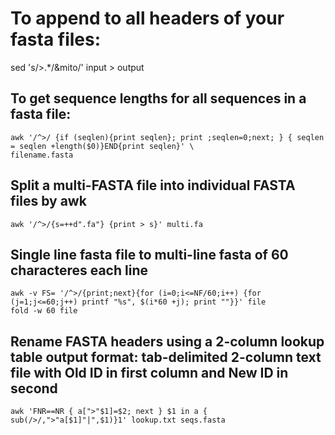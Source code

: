 # To append to all headers of your fasta files:
sed 's/>.*/&mito/' input > output

## To get sequence lengths for all sequences in a fasta file:
```
awk '/^>/ {if (seqlen){print seqlen}; print ;seqlen=0;next; } { seqlen = seqlen +length($0)}END{print seqlen}' \
filename.fasta
```

## Split a multi-FASTA file into individual FASTA files by awk
```
awk '/^>/{s=++d".fa"} {print > s}' multi.fa
```

## Single line fasta file to multi-line fasta of 60 characteres each line
```
awk -v FS= '/^>/{print;next}{for (i=0;i<=NF/60;i++) {for (j=1;j<=60;j++) printf "%s", $(i*60 +j); print ""}}' file
fold -w 60 file
```

## Rename FASTA headers using a 2-column lookup table output format: tab-delimited 2-column text file with Old ID in first column and New ID in second
```
awk 'FNR==NR { a[">"$1]=$2; next } $1 in a { sub(/>/,">"a[$1]"|",$1)}1' lookup.txt seqs.fasta
```

